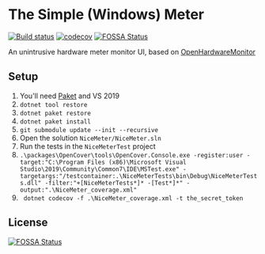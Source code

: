 # The Simple (Windows) Meter

[![Build status](https://ci.appveyor.com/api/projects/status/6g8u1m4cj3574tnp?svg=true)](https://ci.appveyor.com/project/micheled/simple-windows-meter) 
[![codecov](https://codecov.io/gh/micheledurante/simple-windows-meter/branch/master/graph/badge.svg?token=7NA2NOSFMW)](https://codecov.io/gh/micheledurante/simple-windows-meter)
[![FOSSA Status](https://app.fossa.com/api/projects/git%2Bgithub.com%2Fmicheledurante%2Fsimple-windows-meter.svg?type=shield)](https://app.fossa.com/projects/git%2Bgithub.com%2Fmicheledurante%2Fsimple-windows-meter?ref=badge_shield)

An unintrusive hardware meter monitor UI, based on [OpenHardwareMonitor](https://openhardwaremonitor.org/)

## Setup
1. You'll need [Paket](https://fsprojects.github.io/Paket/get-started.html#NET-Core-preferred) and VS 2019
1. `dotnet tool restore`
1. `dotnet paket restore`
1. `dotnet paket install`
1. `git submodule update --init --recursive`
1. Open the solution `NiceMeter/NiceMeter.sln`
1. Run the tests in the `NiceMeterTest` project
1. `.\packages\OpenCover\tools\OpenCover.Console.exe -register:user -target:"C:\Program Files (x86)\Microsoft Visual Studio\2019\Community\Common7\IDE\MSTest.exe" -targetargs:"/testcontainer:.\NiceMeterTests\bin\Debug\NiceMeterTests.dll" -filter:"+[NiceMeterTests*]* -[Test*]*" -output:".\NiceMeter_coverage.xml"`
1. ` dotnet codecov -f .\NiceMeter_coverage.xml -t the_secret_token`

## License
[![FOSSA Status](https://app.fossa.com/api/projects/git%2Bgithub.com%2Fmicheledurante%2Fsimple-windows-meter.svg?type=large)](https://app.fossa.com/projects/git%2Bgithub.com%2Fmicheledurante%2Fsimple-windows-meter?ref=badge_large)
